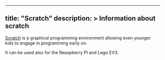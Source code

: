 
---
title: "Scratch"
description: >
  Information about scratch
---


[Scratch](https://github.com/DexterInd/GrovePi/tree/master/Software/Scratch)
is a graphical programming environment allowing even younger kids to
engage in programming early on.

It can be used also for the Reaspberry PI and Lego EV3.

